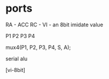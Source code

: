 # ports
RA - ACC
RC -
VI - an 8bit imidate value


P1
P2
P3
P4

mux4(P1, P2, P3, P4, S, A);

serial alu


[vi-8bit]
